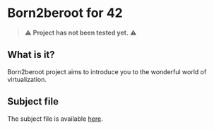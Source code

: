 # Born2beroot for 42

> :warning: **Project has not been tested yet.** :warning:

## What is it?

Born2beroot project aims to introduce you to the wonderful world of virtualization.

## Subject file

The subject file is available [here](resources/en.subject.born2beroot.pdf).
